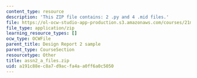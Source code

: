 ```yaml
---
content_type: resource
description: 'This ZIP file contains: 2 .py and 4 .mid files.'
file: https://ol-ocw-studio-app-production.s3.amazonaws.com/courses/21m-380-music-and-technology-algorithmic-and-generative-music-spring-2010/a191c88ec8a7d9acfa4aa0ff6a0c5050_assn2_a_files.zip
file_type: application/zip
learning_resource_types: []
ocw_type: OCWFile
parent_title: Design Report 2 sample
parent_type: CourseSection
resourcetype: Other
title: assn2_a_files.zip
uid: a191c88e-c8a7-d9ac-fa4a-a0ff6a0c5050
---
```

